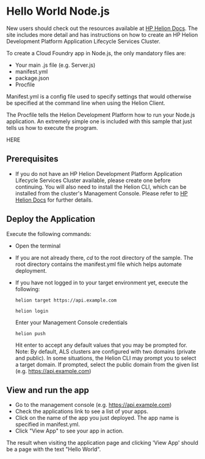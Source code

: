 # Hello World Node.js

New users should check out the resources available at [HP Helion Docs](http://docs.hpcloud.com/helion/devplatform/workbook/helloworld/node/). 
The site includes more detail and has instructions on how to create an HP
Helion Development Platform Application Lifecycle Services Cluster.


To create a Cloud Foundry app in Node.js, the only mandatory files are:
* Your main .js file (e.g. Server.js)
* manifest.yml
* package.json
* Procfile 

Manifest.yml is a config file used to specify settings that would otherwise be
specified at the command line when using the Helion Client.

The Procfile tells the Helion Development Platform how to run your Node.js 
application. An extremely simple one is included with this sample that just 
tells us how to execute the program. 


HERE

## Prerequisites
- If you do not have an HP Helion Development Platform Application Lifecycle 
  Services Cluster available, please create one before continuing. You will also
  need to install the Helion CLI, which can be installed from the cluster's
  Management Console. Please refer to [HP Helion Docs](http://docs.hpcloud.com/helion/devplatform/workbook/helloworld/node/)
  for further details.  
    
## Deploy the Application

Execute the following commands:

- Open the terminal
- If you are not already there, *cd* to the root directory of the sample. The 
  root directory contains the manifest.yml file which helps automate deployment. 
- If you have not logged in to your target environment yet, execute the following:

    `helion target https://api.example.com`
    
    `helion login`
    
    Enter your Management Console credentials
    
    `helion push`

    Hit enter to accept any default values that you may be prompted for. 
    Note: By default, ALS clusters are configured with two domains (private and
    public). In some situations, the Helion CLI may prompt you to select a target
    domain. If prompted, select the public domain from the given list (e.g. https://api.example.com)

## View and run the app
- Go to the management console (e.g. https://api.example.com)
- Check the applications link to see a list of your apps.
- Click on the name of the app you just deployed. The app name is specified in 
  manifest.yml.
- Click "View App" to see your app in action.

The result when visiting the application page and clicking 'View App' should be
a page with the text "Hello World".
